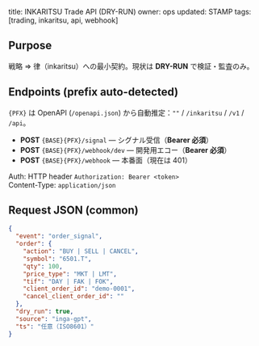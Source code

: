 title: INKARITSU Trade API (DRY-RUN)
owner: ops
updated: STAMP
tags: [trading, inkaritsu, api, webhook]

## Purpose
戦略 ⇒ 律（inkaritsu）への最小契約。現状は **DRY-RUN** で検証・監査のみ。

## Endpoints (prefix auto-detected)
`{PFX}` は OpenAPI (`/openapi.json`) から自動推定：`""` / `/inkaritsu` / `/v1` / `/api`。

- **POST** `{BASE}{PFX}/signal` — シグナル受信（**Bearer 必須**）
- **POST** `{BASE}{PFX}/webhook/dev` — 開発用エコー（**Bearer 必須**）
- **POST** `{BASE}{PFX}/webhook` — 本番面（現在は 401）

Auth: HTTP header `Authorization: Bearer <token>`  
Content-Type: `application/json`

## Request JSON (common)
```json
{
  "event": "order_signal",
  "order": {
    "action": "BUY | SELL | CANCEL",
    "symbol": "6501.T",
    "qty": 100,
    "price_type": "MKT | LMT",
    "tif": "DAY | FAK | FOK",
    "client_order_id": "demo-0001",
    "cancel_client_order_id": ""
  },
  "dry_run": true,
  "source": "inga-gpt",
  "ts": "任意（ISO8601）"
}

